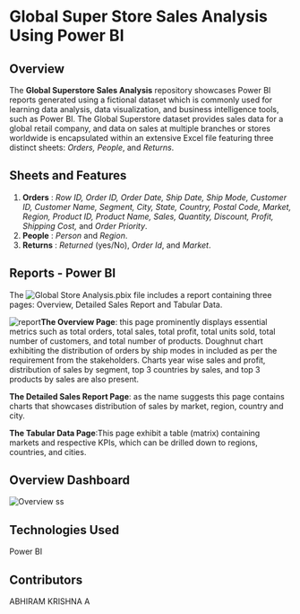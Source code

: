 # Global Super Store Sales Analysis Using Power BI

## Overview
The **Global Superstore Sales Analysis** repository showcases Power BI reports generated using a fictional dataset which is commonly used for learning data analysis, data visualization, and business intelligence tools, such as Power BI. The Global Superstore dataset provides sales data for a global retail company, and data on sales at multiple branches or stores worldwide is encapsulated within an extensive Excel file featuring three distinct sheets: *Orders, People*, and *Returns*. 

## Sheets and Features
1. **Orders** : *Row ID, Order ID, Order Date, Ship Date, Ship Mode, Customer ID, Customer Name, Segment, City, State, Country, Postal Code, Market, Region, Product ID, Product Name, Sales, Quantity, Discount, Profit, Shipping Cost,* and *Order Priority*.
2.  **People** : *Person* and *Region*.
3.  **Returns** : *Returned* (yes/No), *Order Id*, and *Market*.

## Reports - Power BI
The ![Global Store Analysis.pbix](https://github.com/abhi-ram-krishna/Global_Super_Store_Sales_Analysis/blob/48982b8e13161c5c0efa2c65837f27a27d690b15/Global%20Store%20Analysis.pbix) file includes a report containing three pages: Overview, Detailed Sales Report and Tabular Data.

![report](https://github.com/user-attachments/assets/20504a58-c881-4b18-b2bf-04a89c030359)**The Overview Page**: this page prominently displays essential metrics such as total orders, total sales, total profit, total units sold, total number of customers, and  total number of products. Doughnut chart exhibiting the distribution of orders by ship modes in included as per the requirement from the stakeholders. Charts year wise sales and profit, distribution of sales by segment, top 3 countries by sales, and top 3 products by sales are also present.

**The Detailed Sales Report Page**: as the name suggests this page contains charts that showcases distribution of sales by market, region, country and city.

**The Tabular Data Page**:This page exhibit a table (matrix) containing markets and respective KPIs, which can be drilled down to regions, countries, and cities.

## Overview Dashboard
![Overview ss](https://github.com/user-attachments/assets/64663912-22b1-487d-95ee-27d62dd2d1a3)


## Technologies Used
Power BI

## Contributors
ABHIRAM KRISHNA A

